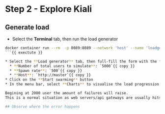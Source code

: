 # Step 2 - Explore Kiali

## Generate load

* Select the **Terminal** tab, then run the load generator

```bash
docker container run --rm  -p 8089:8089 --network 'host' --name 'loadgenerator' cncfexercises/bookinfo-load-test  -d 5 -h http://$(hostname) -u 4500 -r 100.0
```{{ exectute }}

* Select the **Load generator** tab, then full-fill the form with the following parameters.
  * **Number of total users to simulate**: `5000`{{ copy }}
  * **Spawn rate**: `500`{{ copy }}
  * **Host**: `http://master`{{ copy }}
* Click on the **Start swarming** button
* In the menu bar, select **Charts** to visualise the load progression.

Begining at 2000 user the amount of failures will raise.
This is a normal situation as web servers/api gateways are usually hits their limits around 1500 requests per seconds.

## Observe where the error happens

